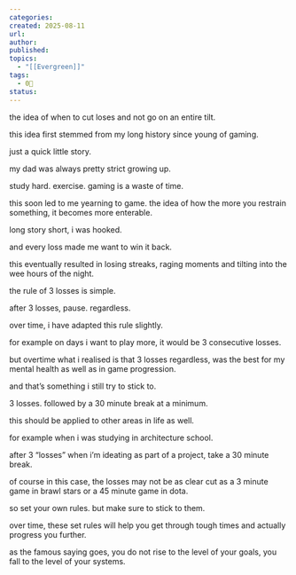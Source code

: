 ```yaml
---
categories:
created: 2025-08-11
url:
author:
published:
topics:
  - "[[Evergreen]]"
tags:
  - 0🌲
status:
---
```

the idea of when to cut loses and not go on an entire tilt.

this idea first stemmed from my long history since young of gaming.

just a quick little story. 

my dad was always pretty strict growing up. 

study hard. exercise. gaming is a waste of time.

this soon led to me yearning to game. the idea of how the more you restrain something, it becomes more enterable.

long story short, i was hooked.

and every loss made me want to win it back.

this eventually resulted in losing streaks, raging moments and tilting into the wee hours of the night.

the rule of 3 losses is simple.

after 3 losses, pause. regardless.

over time, i have adapted this rule slightly.

for example on days i want to play more, it would be 3 consecutive losses.

but overtime what i realised is that 3 losses regardless, was the best for my mental health as well as in game progression. 

and that’s something i still try to stick to.

3 losses. followed by a 30 minute break at a minimum.

this should be applied to other areas in life as well.

for example when i was studying in architecture school.

after 3 “losses” when i’m ideating as part of a project, take a 30 minute break.

of course in this case, the losses may not be as clear cut as a 3 minute game in brawl stars or a 45 minute game in dota.

so set your own rules. but make sure to stick to them.

over time, these set rules will help you get through tough times and actually progress you further.

as the famous saying goes, you do not rise to the level of your goals, you fall to the level of your systems.